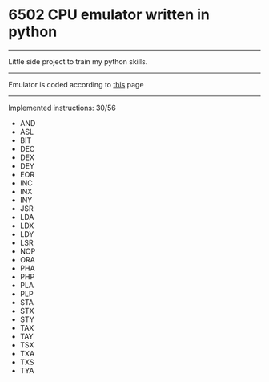 # 6502 CPU emulator written in python

---

Little side project to train my python skills.

---

Emulator is coded according to <a href='http://www.obelisk.me.uk/6502/'>this</a> page

---

Implemented instructions: 30/56

- AND
- ASL
- BIT
- DEC
- DEX
- DEY
- EOR
- INC
- INX
- INY
- JSR
- LDA
- LDX
- LDY
- LSR
- NOP
- ORA
- PHA
- PHP
- PLA
- PLP
- STA
- STX
- STY
- TAX
- TAY
- TSX
- TXA
- TXS
- TYA